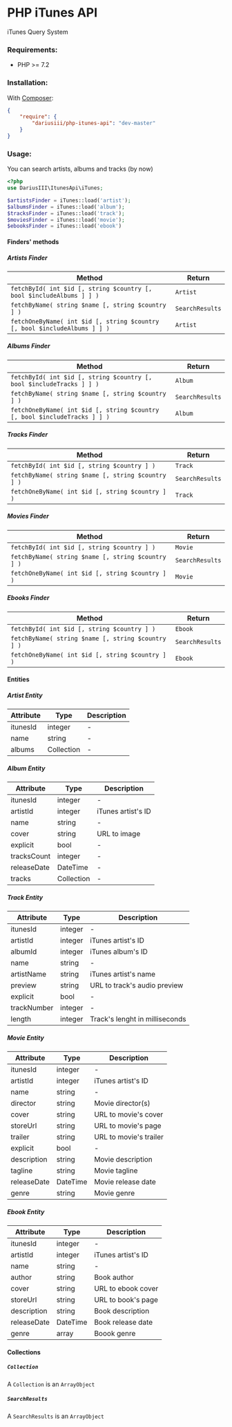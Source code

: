# PHP iTunes API
iTunes Query System

### Requirements:
- PHP >= 7.2

### Installation:

With [Composer](https://getcomposer.org/):
```json
{
    "require": {
        "dariusiii/php-itunes-api": "dev-master"
    }
}
```
### Usage:
You can search artists, albums and tracks (by now)
```php
<?php
use DariusIII\ItunesApi\iTunes;

$artistsFinder = iTunes::load('artist');
$albumsFinder = iTunes::load('album');
$tracksFinder = iTunes::load('track');
$moviesFinder = iTunes::load('movie');
$ebooksFinder = iTunes::load('ebook')
```

#### Finders' methods

##### Artists Finder
Method | Return
--- | ---
`fetchById( int $id [, string $country [, bool $includeAlbums ] ] )` | `Artist`
`fetchByName( string $name [, string $country ] )` | `SearchResults`
`fetchOneByName( int $id [, string $country [, bool $includeAlbums ] ] )` | `Artist`

##### Albums Finder
Method | Return
--- | ---
`fetchById( int $id [, string $country [, bool $includeTracks ] ] )` | `Album`
`fetchByName( string $name [, string $country ] )` | `SearchResults`
`fetchOneByName( int $id [, string $country [, bool $includeTracks ] ] )` | `Album`

##### Tracks Finder
Method | Return
--- | ---
`fetchById( int $id [, string $country ] )` | `Track`
`fetchByName( string $name [, string $country ] )` | `SearchResults`
`fetchOneByName( int $id [, string $country ] )` | `Track`

##### Movies Finder
Method | Return
--- | ---
`fetchById( int $id [, string $country ] )` | `Movie`
`fetchByName( string $name [, string $country ] )` | `SearchResults`
`fetchOneByName( int $id [, string $country ] )` | `Movie`

##### Ebooks Finder
Method | Return
--- | ---
`fetchById( int $id [, string $country ] )` | `Ebook`
`fetchByName( string $name [, string $country ] )` | `SearchResults`
`fetchOneByName( int $id [, string $country ] )` | `Ebook`

#### Entities

##### Artist Entity
Attribute | Type | Description
--- | --- | ---
itunesId | integer | -
name | string | -
albums | Collection | -

##### Album Entity
Attribute | Type | Description
--- | --- | ---
itunesId | integer | -
artistId | integer | iTunes artist's ID
name | string | -
cover | string | URL to image
explicit | bool | -
tracksCount | integer | -
releaseDate | DateTime | -
tracks | Collection | -

##### Track Entity
Attribute | Type | Description
--- | --- | ---
itunesId | integer | -
artistId | integer | iTunes artist's ID
albumId | integer | iTunes album's ID
name | string | -
artistName | string | iTunes artist's name
preview | string | URL to track's audio preview
explicit | bool | -
trackNumber | integer | -
length | integer | Track's lenght in milliseconds

##### Movie Entity
Attribute | Type | Description
--- | --- | ---
itunesId | integer | -
artistId | integer | iTunes artist's ID
name | string | -
director | string | Movie director(s)
cover | string | URL to movie's cover
storeUrl | string | URL to movie's page
trailer | string | URL to movie's trailer
explicit | bool | -
description | string | Movie description
tagline | string | Movie tagline
releaseDate | DateTime | Movie release date
genre | string | Movie genre

##### Ebook Entity
Attribute | Type | Description
--- | --- | ---
itunesId | integer | -
artistId | integer | iTunes artist's ID
name | string | -
author | string | Book author
cover | string | URL to ebook cover
storeUrl | string | URL to book's page
description | string | Book description
releaseDate | DateTime | Book release date
genre | array | Boook genre


#### Collections

##### `Collection`
A `Collection` is an `ArrayObject`

##### `SearchResults`
A `SearchResults` is an `ArrayObject`

